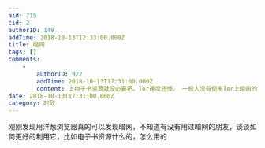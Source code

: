 ```yaml
---
aid: 715
cid: 2
authorID: 149
addTime: 2018-10-13T12:33:00.000Z
title: 暗网
tags: []
comments:
    -
        authorID: 922
        addTime: 2018-10-13T17:31:00.000Z
        content: 上电子书资源就没必要把。Tor速度还慢。 一般人没有使用Tor上暗网的需求吧。
date: 2018-10-13T17:31:00.000Z
category: 时政
---
```


刚刚发现用洋葱浏览器真的可以发现暗网，不知道有没有用过暗网的朋友，谈谈如何更好的利用它，比如电子书资源什么的，怎么用的
